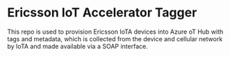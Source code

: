 # Ericsson IoT Accelerator Tagger  

This repo is used to provision Ericsson IoTA devices into Azure oT Hub with tags and metadata, which is collected from the device and cellular network by IoTA and made available via a SOAP interface.
